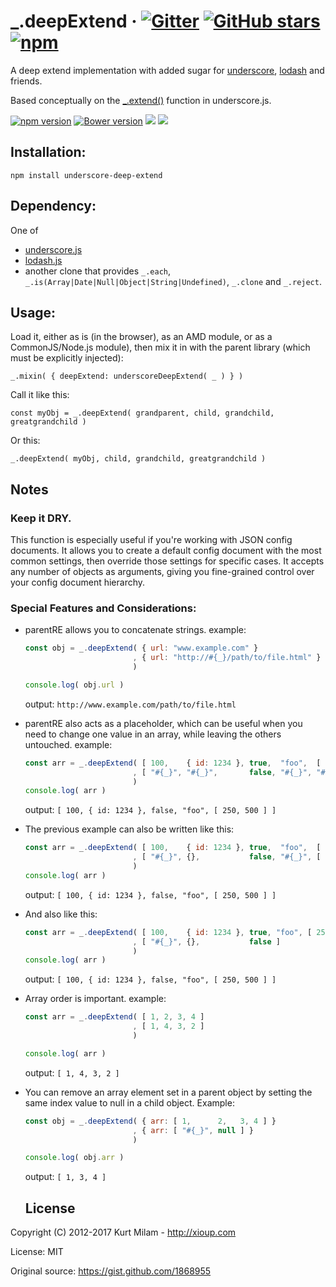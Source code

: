 # <a id="deepExtend"></a> _.deepExtend &middot; [![Gitter](https://img.shields.io/gitter/room/xioup/chat.js.svg)](https://gitter.im/xioup/chat) [![GitHub stars](https://img.shields.io/github/stars/xioup/underscoredeepextend.svg?style=social)](https://github.com/xioup/underscoredeepextend) [![npm](https://img.shields.io/npm/dt/underscore-deep-extend.svg)](https://www.npmjs.com/package/underscore-deep-extend)

A deep extend implementation with added sugar for [underscore](http://underscorejs.org/), [lodash](http://lodash.com/) and friends.

Based conceptually on the [_.extend()](http://underscorejs.org/#extend) function in underscore.js.

[![npm version](https://badge.fury.io/js/underscore-deep-extend.svg)](http://badge.fury.io/js/underscore-deep-extend)
[![Bower version](https://badge.fury.io/bo/underscore-deep-extend.svg)](https://badge.fury.io/bo/underscore-deep-extend)
[![](https://david-dm.org/xioup/underscoredeepextend.svg)](https://david-dm.org/xioup/underscoredeepextend)
[![](https://david-dm.org/xioup/underscoredeepextend/dev-status.svg)](https://david-dm.org/xioup/underscoredeepextend?type=dev)

## Installation:

    npm install underscore-deep-extend

## Dependency: 

One of 

- [underscore.js](http://underscorejs.org/)
- [lodash.js](http://lodash.com/)
- another clone that provides `_.each`, `_.is(Array|Date|Null|Object|String|Undefined)`, `_.clone` and `_.reject`.

## Usage:

Load it, either as is (in the browser), as an AMD module, or as a CommonJS/Node.js module), then mix it in with the parent library (which must be explicitly injected):

    _.mixin( { deepExtend: underscoreDeepExtend( _ ) } )
    
Call it like this:

    const myObj = _.deepExtend( grandparent, child, grandchild, greatgrandchild )

Or this: 

    _.deepExtend( myObj, child, grandchild, greatgrandchild )

## Notes

### Keep it DRY.

This function is especially useful if you're working with JSON config documents. It allows you to create a default
config document with the most common settings, then override those settings for specific cases. It accepts any
number of objects as arguments, giving you fine-grained control over your config document hierarchy.

### Special Features and Considerations:

- parentRE allows you to concatenate strings. example:

  ``` Javascript
  const obj = _.deepExtend( { url: "www.example.com" }
                          , { url: "http://#{_}/path/to/file.html" } 
                          )
  
  console.log( obj.url )
  ```
  output: `http://www.example.com/path/to/file.html`

- parentRE also acts as a placeholder, which can be useful when you need to change one value in an array, while
  leaving the others untouched. example:

  ``` Javascript
  const arr = _.deepExtend( [ 100,    { id: 1234 }, true,  "foo",  [ 250, 500] ]
                          , [ "#{_}", "#{_}",       false, "#{_}", "#{_}" ]
                          )
  console.log( arr )
  ```
  output: `[ 100, { id: 1234 }, false, "foo", [ 250, 500 ] ]`

- The previous example can also be written like this:

  ``` Javascript
  const arr = _.deepExtend( [ 100,    { id: 1234 }, true,  "foo",  [ 250, 500 ] ]
                          , [ "#{_}", {},           false, "#{_}", [ ] ]
                          )
  console.log( arr )
  ```
  output: `[ 100, { id: 1234 }, false, "foo", [ 250, 500 ] ]`

- And also like this:

  ``` Javascript
  const arr = _.deepExtend( [ 100,    { id: 1234 }, true, "foo", [ 250, 500 ] ]
                          , [ "#{_}", {},           false ]
                          )
  console.log( arr )
  ```
  output: `[ 100, { id: 1234 }, false, "foo", [ 250, 500 ] ]`

- Array order is important. example:

  ``` Javascript
  const arr = _.deepExtend( [ 1, 2, 3, 4 ]
                          , [ 1, 4, 3, 2 ]
                          )

  console.log( arr )
  ```
  output: `[ 1, 4, 3, 2 ]`


- You can remove an array element set in a parent object by setting the same index value to null in a child object. Example:

  ``` Javascript
  const obj = _.deepExtend( { arr: [ 1,      2,   3, 4 ] }
                          , { arr: [ "#{_}", null ] }
                          )
  
  console.log( obj.arr )
  ```
  output: `[ 1, 3, 4 ]`
  
  ## License

Copyright (C) 2012-2017 Kurt Milam - http://xioup.com 

License: MIT

Original source: https://gist.github.com/1868955
